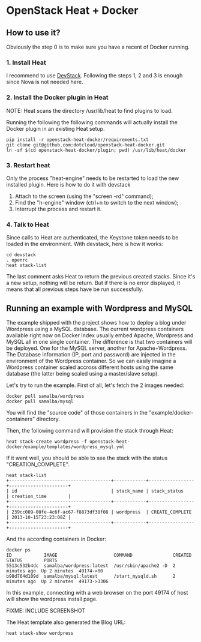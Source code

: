 OpenStack Heat + Docker
=======================

How to use it?
--------------

Obviously the step 0 is to make sure you have a recent of Docker running.

### 1. Install Heat

I recommend to use
[DevStack](https://wiki.openstack.org/wiki/Heat/GettingStartedUsingDevstack).
Following the steps 1, 2 and 3 is enough since Nova is not needed here.


### 2. Install the Docker plugin in Heat

NOTE: Heat scans the directory /usr/lib/heat to find plugins to load.

Running the following the following commands will actually install the Docker
plugin in an existing Heat setup.

```
pip install -r openstack-heat-docker/requirements.txt
git clone git@github.com:dotcloud/openstack-heat-docker.git
ln -sf $(cd openstack-heat-docker/plugin; pwd) /usr/lib/heat/docker
```


### 3. Restart heat

Only the process "heat-engine" needs to be restarted to load the new installed
plugin. Here is how to do it with devstack

1. Attach to the screen (using the "screen -rd" command);
2. Find the "h-engine" window (ctrl+n to switch to the next window);
3. Interrupt the process and restart it.


### 4. Talk to Heat

Since calls to Heat are authenticated, the Keystone token needs to be loaded
in the environment. With devstack, here is how it works:

```
cd devstack
. openrc
heat stack-list
```

The last comment asks Heat to return the previous created stacks. Since it's a
new setup, nothing will be return. But if there is no error displayed, it means
that all previous steps have be run successfully.


Running an example with Wordpress and MySQL
-------------------------------------------

The example shipped with the project shows how to deploy a blog under Wordpress
using a MySQL database. The current wordpress containers available right now on
Docker Index usually embed Apache, Wordpress and MySQL all in one single
container. The difference is that two containers will be deployed. One for
the MySQL server, another for Apache+Wordpress. The Database information (IP,
port and password) are injected in the environment of the Wordpress container.
So we can easily imagine a Wordpress container scaled accross different hosts
using the same database (the latter being scaled using a master/slave setup).

Let's try to run the example. First of all, let's fetch the 2 images needed:

```
docker pull samalba/wordpress
docker pull samalba/mysql
```

You will find the "source code" of those containers in the
"example/docker-containers" directory.

Then, the following command will provision the stack through Heat:

```
heat stack-create wordpress -f openstack-heat-docker/example/templates/wordpress_mysql.yml
```

If it went well, you should be able to see the stack with the status
"CREATION_COMPLETE".

```
heat stack-list
+--------------------------------------+------------+-----------------+----------------------+
| id                                   | stack_name | stack_status    | creation_time        |
+--------------------------------------+------------+-----------------+----------------------+
| 239cc009-00fe-4c6f-ac67-f8873df38f08 | wordpress  | CREATE_COMPLETE | 2013-10-15T23:23:08Z |
+--------------------------------------+------------+-----------------+----------------------+
```

And the according containers in Docker:

```
docker ps
ID            IMAGE                     COMMAND               CREATED        STATUS        PORTS
5513c532b4dc  samalba/wordpress:latest  /usr/sbin/apache2 -D  2 minutes ago  Up 2 minutes  49174->80
b98d764d109d  samalba/mysql:latest      /start_mysqld.sh      2 minutes ago  Up 2 minutes  49173->3306
```

In this example, connecting with a web browser on the port 49174 of host will
show the wordpress install page.

FIXME: INCLUDE SCREENSHOT

The Heat template also generated the Blog URL:

```
heat stack-show wordpress
```
